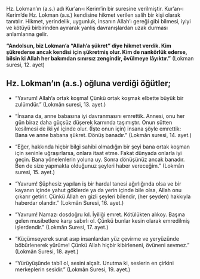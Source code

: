 [//]: # (# Hz.Lokman’dan &#40;a.s.&#41; Öğütler)


Hz. Lokman’ın (a.s.) adı Kur’an-ı Kerim’in bir suresine verilmiştir. Kur’an-ı Kerim’de Hz. Lokman (a.s.) kendisine hikmet verilen salih bir kişi olarak tanıtılır. Hikmet, yerindelik, uygunluk, insanın Allah’ı gereği gibi bilmesi, iyiyi ve kötüyü birbirinden ayırarak yanlış davranışlardan uzak durması anlamlarına gelir.

**“Andolsun, biz Lokman’a “Allah’a şükret” diye hikmet verdik. Kim şükrederse ancak kendisi için şükretmiş olur. Kim de nankörlük ederse, bilsin ki Allah her bakımdan sınırsız zengindir, övülmeye lâyıktır.”** (Lokman suresi, 12. ayet)

## **Hz. Lokman’ın (a.s.) oğluna verdiği öğütler;**
- “Yavrum! Allah’a ortak koşma! Çünkü ortak koşmak elbette büyük bir zulümdür.” (Lokmân suresi, 13. ayet.)
- “İnsana da, anne babasına iyi davranmasını emrettik. Annesi, onu her gün biraz daha güçsüz düşerek karnında taşımıştır. Onun sütten kesilmesi de iki yıl içinde olur. (İşte onun için) insana şöyle emrettik: Bana ve anne babana şükret. Dönüş banadır.” (Lokmân suresi, 14. ayet.)
- “Eğer, hakkında hiçbir bilgi sahibi olmadığın bir şeyi bana ortak koşman için seninle uğraşırlarsa, onlara itaat etme. Fakat dünyada onlarla iyi geçin. Bana yönelenlerin yoluna uy. Sonra dönüşünüz ancak banadır. Ben de size yapmakta olduğunuz şeyleri haber vereceğim.” (Lokmân suresi, 15. ayet.)

- “Yavrum! Şüphesiz yapılan iş bir hardal tanesi ağırlığında olsa ve bir kayanın içinde yahut göklerde ya da yerin içinde bile olsa, Allah onu çıkarır getirir. Çünkü Allah en gizli şeyleri bilendir, (her şeyden) hakkıyla haberdar olandır.” (Lokmân Suresi, 16. ayet.)

- “Yavrum! Namazı dosdoğru kıl. İyiliği emret. Kötülükten alıkoy. Başına gelen musibetlere karşı sabırlı ol. Çünkü bunlar kesin olarak emredilmiş işlerdendir.” (Lokmân Suresi, 17. ayet.)

- “Küçümseyerek surat asıp insanlardan yüz çevirme ve yeryüzünde böbürlenerek yürüme! Çünkü Allah hiçbir kibirleneni, övüneni sevmez.” (Lokmân Suresi, 18. ayet.)

- “Yürüyüşünde tabiî ol, sesini alçalt. Unutma ki, seslerin en çirkini merkeplerin sesidir.” (Lokmân Suresi, 19. ayet.)
